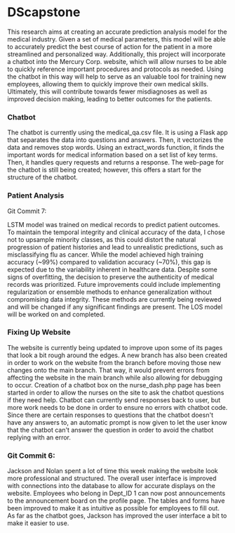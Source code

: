 # DScapstone


This research aims at creating an accurate prediction analysis model for the medical industry. Given a set of medical parameters, this model will be able to accurately predict the best course of action for the patient in a more streamlined and personalized way. Additionally, this project will incorporate a chatbot into the Mercury Corp. website, which will allow nurses to be able to quickly reference important procedures and protocols as needed. Using the chatbot in this way will help to serve as an valuable tool for training new employees, allowing them to quickly improve their own medical skills. Ultimately, this will contribute towards fewer misdiagnoses as well as improved decision making, leading to better outcomes for the patients.


### Chatbot
The chatbot is currently using the medical_qa.csv file. It is using a Flask app that separates the data into questions and answers. Then, it vectorizes the data and removes stop words. Using an extract_words function, it finds the important words for medical information based on a set list of key terms. Then, it handles query requests and returns a response. The web-page for the chatbot is still being created; however, this offers a start for the structure of the chatbot.


### Patient Analysis
Git Commit 7: 

LSTM model was trained on medical records to predict patient outcomes. To maintain the temporal integrity and clinical accuracy of the data, I chose not to upsample minority classes, as this could distort the natural progression of patient histories and lead to unrealistic predictions, such as misclassifying flu as cancer. While the model achieved high training accuracy (~99%) compared to validation accuracy (~70%), this gap is expected due to the variability inherent in healthcare data. Despite some signs of overfitting, the decision to preserve the authenticity of medical records was prioritized. Future improvements could include implementing regularization or ensemble methods to enhance generalization without compromising data integrity. These methods are currently being reviewed and will be changed if any significant findings are present. The LOS model will be worked on and completed. 

### Fixing Up Website
The website is currently being updated to improve upon some of its pages that look a bit rough around the edges. A new branch has also been created in order to work on the website from the branch before moving those new changes onto the main branch. That way, it would prevent errors from affecting the website in the main branch while also allowing for debugging to occur. Creation of a chatbot box on the nurse_dash.php page has been started in order to allow the nurses on the site to ask the chatbot questions if they need help. Chatbot can currently send responses back to user, but more work needs to be done in order to ensure no errors with chatbot code. Since there are certain responses to questions that the chatbot doesn't have any answers to, an automatic prompt is now given to let the user know that the chatbot can't answer the question in order to avoid the chatbot replying with an error.



### Git Commit 6:
Jackson and Nolan spent a lot of time this week making the website look more professional and structured. The overall user interface is improved with connections into the database to allow for accurate displays on the website. Employees who belong in Dept_ID 1 can now post announcements to the announcement board on the profile page. The tables and forms have been improved to make it as intuitive as possible for employees to fill out. As far as the chatbot goes, Jackson has improved the user interface a bit to make it easier to use. 
